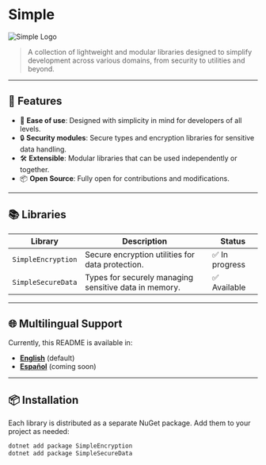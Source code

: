 # Simple

![Simple Logo](https://via.placeholder.com/150) <!-- Puedes reemplazar esto con un logo real -->

> A collection of lightweight and modular libraries designed to simplify development across various domains, from security to utilities and beyond.

---

## 🚀 Features

- 🌟 **Ease of use**: Designed with simplicity in mind for developers of all levels.
- 🔒 **Security modules**: Secure types and encryption libraries for sensitive data handling.
- 🛠️ **Extensible**: Modular libraries that can be used independently or together.
- 📦 **Open Source**: Fully open for contributions and modifications.

---

## 📚 Libraries

| Library          | Description                               | Status    |
|-------------------|-------------------------------------------|-----------|
| `SimpleEncryption` | Secure encryption utilities for data protection. | ✅ In progress |
| `SimpleSecureData` | Types for securely managing sensitive data in memory. | ✅ Available |

---

## 🌐 Multilingual Support

Currently, this README is available in:

- **[English](README.md)** (default)
- **[Español](README_es.md)** (coming soon)

---

## 📦 Installation

Each library is distributed as a separate NuGet package. Add them to your project as needed:

```bash
dotnet add package SimpleEncryption
dotnet add package SimpleSecureData
